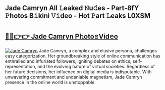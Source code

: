 ## Jade Camryn All 𝙻eaked 𝙽u𝚍es - Part-8fY 𝙿hotos B𝚒kini 𝚅𝚒deo - Hot 𝙿art 𝙻eaks L0XSM

# <h2><a href="http://ld02cjo.urlbe.top/?page=Jade+Camryn">🔗🔗👉👉 Jade Camryn P𝚑oto𝚜Vid𝚎o</a></h2>

[![Jade Camryn](https://i.imgur.com/eBuTRDB.gif)](http://ld02cjo.urlbe.top/?page=Jade+Camryn)
Jade Camryn, a complex and elusive persona, challenges easy categorization. Her groundbreaking style of online communication has enthralled and infuriated followers, igniting debates on ethics, self-representation, and the evolving nature of virtual societies. Regardless of her future decisions, her influence on digital media is indisputable. With unwavering commitment and undeniable magnetism, Jade Camryn presence in the online world is unstoppable.
